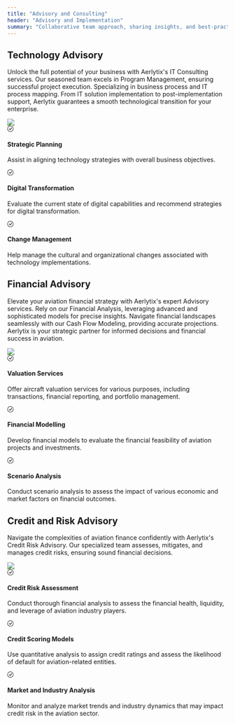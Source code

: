 ```yaml
---
title: "Advisory and Consulting"
header: "Advisory and Implementation"
summary: "Collaborative team approach, sharing insights, and best-practices for Aerlytix platform and customer success"
---
```


<article class="py-5 px-5">
  <div class="container">
    <div class="row gx-lg-5">
      <div class="col-md-5">
        <h2 class="fw-bold mb-5">Technology Advisory</h2>
        <p>Unlock the full potential of your business with Aerlytix's IT Consulting services. Our seasoned team excels in Program Management, ensuring successful project execution. Specializing in business process and IT process mapping. From IT solution implementation to post-implementation support, Aerlytix guarantees a smooth technological transition for your enterprise.</p>
      </div>
      <div class="col-md-7">
        <img class="card image__feature" src="https://placehold.co/600x400" />
      </div>
    </div>
  </div>

  <div class="container px-4 py-5">
    <div class="row row-cols-1 row-cols-md-12 align-items-md-center g-5 py-5">
      <div class="col">
        <div class="row row-cols-1 row-cols-sm-3 g-5">
          <div class="col d-flex flex-column gap-2">
            <div class="fs-4">
              <svg xmlns="http://www.w3.org/2000/svg" width="1em" height="1em" fill="currentColor" class="bi" viewBox="0 0 16 16">
                <path d="M8 15A7 7 0 1 1 8 1a7 7 0 0 1 0 14m0 1A8 8 0 1 0 8 0a8 8 0 0 0 0 16"/>
                <path d="m10.97 4.97-.02.022-3.473 4.425-2.093-2.094a.75.75 0 0 0-1.06 1.06L6.97 11.03a.75.75 0 0 0 1.079-.02l3.992-4.99a.75.75 0 0 0-1.071-1.05"/>
              </svg>
            </div>
            <h4>Strategic Planning</h4>
            <p>Assist in aligning technology strategies with overall business objectives.</p>
          </div>
          <div class="col d-flex flex-column gap-2">
            <div class="fs-4">
              <svg xmlns="http://www.w3.org/2000/svg" width="1em" height="1em" fill="currentColor" class="bi" viewBox="0 0 16 16">
                <path d="M8 15A7 7 0 1 1 8 1a7 7 0 0 1 0 14m0 1A8 8 0 1 0 8 0a8 8 0 0 0 0 16"/>
                <path d="m10.97 4.97-.02.022-3.473 4.425-2.093-2.094a.75.75 0 0 0-1.06 1.06L6.97 11.03a.75.75 0 0 0 1.079-.02l3.992-4.99a.75.75 0 0 0-1.071-1.05"/>
              </svg>
            </div>
            <h4>Digital Transformation</h4>
            <p>Evaluate the current state of digital capabilities and recommend strategies for digital transformation.</p>
          </div>
          <div class="col d-flex flex-column gap-2">
            <div class="fs-4">
              <svg xmlns="http://www.w3.org/2000/svg" width="1em" height="1em" fill="currentColor" class="bi" viewBox="0 0 16 16">
                <path d="M8 15A7 7 0 1 1 8 1a7 7 0 0 1 0 14m0 1A8 8 0 1 0 8 0a8 8 0 0 0 0 16"/>
                <path d="m10.97 4.97-.02.022-3.473 4.425-2.093-2.094a.75.75 0 0 0-1.06 1.06L6.97 11.03a.75.75 0 0 0 1.079-.02l3.992-4.99a.75.75 0 0 0-1.071-1.05"/>
              </svg>
            </div>
            <h4>Change Management</h4>
            <p>Help manage the cultural and organizational changes associated with technology implementations.</p>
          </div>
        </div>
      </div>
    </div>
  </div>
</article>

<article class="section__product section__spacing-3">
  
  <div class="container">
    <div class="row gx-lg-5">
      <div class="col-md-5">
        <h2 class="fw-bold mb-5">Financial Advisory</h2>
        <p>Elevate your aviation financial strategy with Aerlytix's expert Advisory services. Rely on our Financial Analysis, leveraging advanced and sophisticated models for precise insights. Navigate financial landscapes seamlessly with our Cash Flow Modeling, providing accurate projections. Aerlytix is your strategic partner for informed decisions and financial success in aviation.</p>
      </div>
      <div class="col-md-7">
        <img class="card image__feature" src="https://placehold.co/600x400" />
      </div>
    </div>
  </div>

  <div class="container px-4 py-5">
    <div class="row row-cols-1 row-cols-md-12 align-items-md-center g-5 py-5">
      <div class="col">
        <div class="row row-cols-1 row-cols-sm-3 g-5">
          <div class="col d-flex flex-column gap-2">
            <div class="fs-4">
              <svg xmlns="http://www.w3.org/2000/svg" width="1em" height="1em" fill="currentColor" class="bi" viewBox="0 0 16 16">
                <path d="M8 15A7 7 0 1 1 8 1a7 7 0 0 1 0 14m0 1A8 8 0 1 0 8 0a8 8 0 0 0 0 16"/>
                <path d="m10.97 4.97-.02.022-3.473 4.425-2.093-2.094a.75.75 0 0 0-1.06 1.06L6.97 11.03a.75.75 0 0 0 1.079-.02l3.992-4.99a.75.75 0 0 0-1.071-1.05"/>
              </svg>
            </div>
            <h4>Valuation Services</h4>
            <p>Offer aircraft valuation services for various purposes, including transactions, financial reporting, and portfolio management.</p>
          </div>
          <div class="col d-flex flex-column gap-2">
            <div class="fs-4">
              <svg xmlns="http://www.w3.org/2000/svg" width="1em" height="1em" fill="currentColor" class="bi" viewBox="0 0 16 16">
                <path d="M8 15A7 7 0 1 1 8 1a7 7 0 0 1 0 14m0 1A8 8 0 1 0 8 0a8 8 0 0 0 0 16"/>
                <path d="m10.97 4.97-.02.022-3.473 4.425-2.093-2.094a.75.75 0 0 0-1.06 1.06L6.97 11.03a.75.75 0 0 0 1.079-.02l3.992-4.99a.75.75 0 0 0-1.071-1.05"/>
              </svg>
            </div>
            <h4>Financial Modelling</h4>
            <p>Develop financial models to evaluate the financial feasibility of aviation projects and investments.</p>
          </div>
          <div class="col d-flex flex-column gap-2">
            <div class="fs-4">
              <svg xmlns="http://www.w3.org/2000/svg" width="1em" height="1em" fill="currentColor" class="bi" viewBox="0 0 16 16">
                <path d="M8 15A7 7 0 1 1 8 1a7 7 0 0 1 0 14m0 1A8 8 0 1 0 8 0a8 8 0 0 0 0 16"/>
                <path d="m10.97 4.97-.02.022-3.473 4.425-2.093-2.094a.75.75 0 0 0-1.06 1.06L6.97 11.03a.75.75 0 0 0 1.079-.02l3.992-4.99a.75.75 0 0 0-1.071-1.05"/>
              </svg>
            </div>
            <h4>Scenario Analysis</h4>
            <p>Conduct scenario analysis to assess the impact of various economic and market factors on financial outcomes.</p>
          </div>
        </div>
      </div>
    </div>
  </div>
</article>


<article class="section__product section__spacing-3">
  
  <div class="container">
    <div class="row gx-lg-5">
      <div class="col-md-5">
        <h2 class="fw-bold mb-5">Credit and Risk Advisory</h2>
        <p>Navigate the complexities of aviation finance confidently with Aerlytix's Credit Risk Advisory. Our specialized team assesses, mitigates, and manages credit risks, ensuring sound financial decisions.</p>
      </div>
      <div class="col-md-7">
        <img class="card image__feature" src="https://placehold.co/600x400" />
      </div>
    </div>
  </div>

  <div class="container px-4 py-5">
    <div class="row row-cols-1 row-cols-md-12 align-items-md-center g-5 py-5">
      <div class="col">
        <div class="row row-cols-1 row-cols-sm-3 g-5">
          <div class="col d-flex flex-column gap-2">
            <div class="fs-4">
              <svg xmlns="http://www.w3.org/2000/svg" width="1em" height="1em" fill="currentColor" class="bi" viewBox="0 0 16 16">
                <path d="M8 15A7 7 0 1 1 8 1a7 7 0 0 1 0 14m0 1A8 8 0 1 0 8 0a8 8 0 0 0 0 16"/>
                <path d="m10.97 4.97-.02.022-3.473 4.425-2.093-2.094a.75.75 0 0 0-1.06 1.06L6.97 11.03a.75.75 0 0 0 1.079-.02l3.992-4.99a.75.75 0 0 0-1.071-1.05"/>
              </svg>
            </div>
            <h4>Credit Risk Assessment</h4>
            <p>Conduct thorough financial analysis to assess the financial health, liquidity, and leverage of aviation industry players.</p>
          </div>
          <div class="col d-flex flex-column gap-2">
            <div class="fs-4">
              <svg xmlns="http://www.w3.org/2000/svg" width="1em" height="1em" fill="currentColor" class="bi" viewBox="0 0 16 16">
                <path d="M8 15A7 7 0 1 1 8 1a7 7 0 0 1 0 14m0 1A8 8 0 1 0 8 0a8 8 0 0 0 0 16"/>
                <path d="m10.97 4.97-.02.022-3.473 4.425-2.093-2.094a.75.75 0 0 0-1.06 1.06L6.97 11.03a.75.75 0 0 0 1.079-.02l3.992-4.99a.75.75 0 0 0-1.071-1.05"/>
              </svg>
            </div>
            <h4>Credit Scoring Models</h4>
            <p>Use quantitative analysis to assign credit ratings and assess the likelihood of default for aviation-related entities.</p>
          </div>
          <div class="col d-flex flex-column gap-2">
            <div class="fs-4">
              <svg xmlns="http://www.w3.org/2000/svg" width="1em" height="1em" fill="currentColor" class="bi" viewBox="0 0 16 16">
                <path d="M8 15A7 7 0 1 1 8 1a7 7 0 0 1 0 14m0 1A8 8 0 1 0 8 0a8 8 0 0 0 0 16"/>
                <path d="m10.97 4.97-.02.022-3.473 4.425-2.093-2.094a.75.75 0 0 0-1.06 1.06L6.97 11.03a.75.75 0 0 0 1.079-.02l3.992-4.99a.75.75 0 0 0-1.071-1.05"/>
              </svg>
            </div>
            <h4>Market and Industry Analysis</h4>
            <p>Monitor and analyze market trends and industry dynamics that may impact credit risk in the aviation sector.</p>
          </div>
        </div>
      </div>
    </div>
  </div>
</article>


